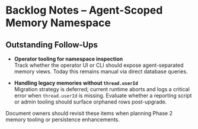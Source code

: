 # Backlog Notes – Agent-Scoped Memory Namespace

## Outstanding Follow-Ups

- **Operator tooling for namespace inspection**  
  Track whether the operator UI or CLI should expose agent-separated memory views. Today this remains manual via direct database queries.

- **Handling legacy memories without `thread.userId`**  
  Migration strategy is deferred; current runtime aborts and logs a critical error when `thread.userId` is missing. Evaluate whether a reporting script or admin tooling should surface orphaned rows post-upgrade.

Document owners should revisit these items when planning Phase 2 memory tooling or persistence enhancements.
